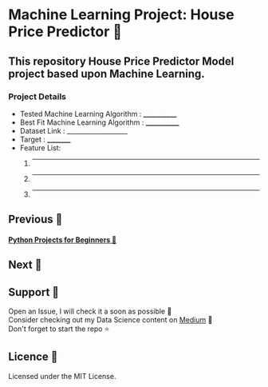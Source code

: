 # Machine Learning Project: House Price Predictor 🐋
## This repository House Price Predictor Model project based upon Machine Learning. <br>
### Project Details <br>
* Tested Machine Learning Algorithm : <b>__________</b><br>
* Best Fit Machine Learning Algorithm : <b>__________</b><br>
* Dataset Link : ___________________ <br>
* Target : <b>_______</b>
* Feature List:
  1. ______
  2. ______
  3. ______

## Previous 🦉
#### <a href="https://github.com/Subhani-78/Beginner-Python-Projects">Python Projects for Beginners 🐍</a>

## Next 🐋


## Support 🐶

  Open an Issue, I will check it a soon as possible 👀 <br>
  Consider checking out my Data Science content on <a href="https://medium.com/@mujeeb.subhani78">Medium</a> 🚀 <br>
  Don't forget to start the repo ⭐
  
## Licence 🦊

Licensed under the MIT License.
